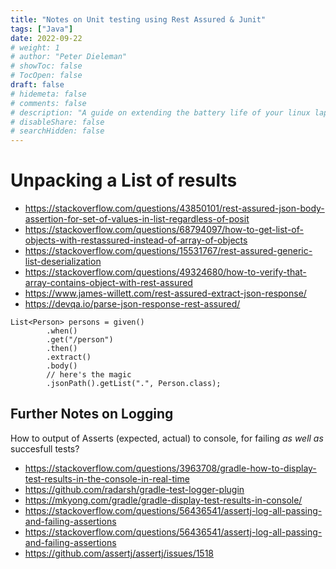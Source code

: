 ```yaml
---
title: "Notes on Unit testing using Rest Assured & Junit"
tags: ["Java"]
date: 2022-09-22
# weight: 1
# author: "Peter Dieleman"
# showToc: false
# TocOpen: false
draft: false
# hidemeta: false
# comments: false
# description: "A guide on extending the battery life of your linux laptop"
# disableShare: false
# searchHidden: false
---
```


# Unpacking a List of results

- <https://stackoverflow.com/questions/43850101/rest-assured-json-body-assertion-for-set-of-values-in-list-regardless-of-posit>
- <https://stackoverflow.com/questions/68794097/how-to-get-list-of-objects-with-restassured-instead-of-array-of-objects>
- <https://stackoverflow.com/questions/15531767/rest-assured-generic-list-deserialization>
- <https://stackoverflow.com/questions/49324680/how-to-verify-that-array-contains-object-with-rest-assured>
- <https://www.james-willett.com/rest-assured-extract-json-response/>
- <https://devqa.io/parse-json-response-rest-assured/>

```
List<Person> persons = given()
        .when()
        .get("/person")
        .then()
        .extract()
        .body()
        // here's the magic
        .jsonPath().getList(".", Person.class);
```

## Further Notes on Logging

How to output of Asserts (expected, actual) to console, for failing _as well as_ succesfull tests?

- <https://stackoverflow.com/questions/3963708/gradle-how-to-display-test-results-in-the-console-in-real-time>
- <https://github.com/radarsh/gradle-test-logger-plugin>
- <https://mkyong.com/gradle/gradle-display-test-results-in-console/>
- <https://stackoverflow.com/questions/56436541/assertj-log-all-passing-and-failing-assertions>
- <https://stackoverflow.com/questions/56436541/assertj-log-all-passing-and-failing-assertions>
- <https://github.com/assertj/assertj/issues/1518>
